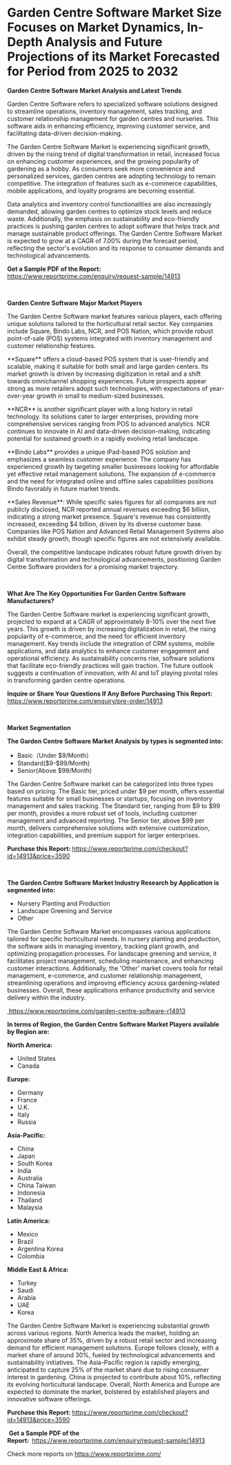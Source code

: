 <p><h1>Garden Centre Software Market Size Focuses on Market Dynamics, In-Depth Analysis and Future Projections of its Market Forecasted for Period from 2025 to 2032</h1></p><p><strong>Garden Centre Software Market Analysis and Latest Trends</strong></p>
<p><p>Garden Centre Software refers to specialized software solutions designed to streamline operations, inventory management, sales tracking, and customer relationship management for garden centres and nurseries. This software aids in enhancing efficiency, improving customer service, and facilitating data-driven decision-making.</p><p>The Garden Centre Software Market is experiencing significant growth, driven by the rising trend of digital transformation in retail, increased focus on enhancing customer experiences, and the growing popularity of gardening as a hobby. As consumers seek more convenience and personalized services, garden centres are adopting technology to remain competitive. The integration of features such as e-commerce capabilities, mobile applications, and loyalty programs are becoming essential.</p><p>Data analytics and inventory control functionalities are also increasingly demanded, allowing garden centres to optimize stock levels and reduce waste. Additionally, the emphasis on sustainability and eco-friendly practices is pushing garden centres to adopt software that helps track and manage sustainable product offerings. The Garden Centre Software Market is expected to grow at a CAGR of 7.00% during the forecast period, reflecting the sector's evolution and its response to consumer demands and technological advancements.</p></p>
<p><strong>Get a Sample PDF of the Report:&nbsp;</strong> <a href="https://www.reportprime.com/enquiry/request-sample/14913?utm_campaign=2730&utm_medium=2&utm_source=Github&utm_content=ia&utm_term=20032025&utm_id=garden-centre-software">https://www.reportprime.com/enquiry/request-sample/14913</a></p>
<p>&nbsp;</p>
<p><strong>Garden Centre Software Major Market Players</strong></p>
<p><p>The Garden Centre Software market features various players, each offering unique solutions tailored to the horticultural retail sector. Key companies include Square, Bindo Labs, NCR, and POS Nation, which provide robust point-of-sale (POS) systems integrated with inventory management and customer relationship features.</p><p>**Square** offers a cloud-based POS system that is user-friendly and scalable, making it suitable for both small and large garden centers. Its market growth is driven by increasing digitization in retail and a shift towards omnichannel shopping experiences. Future prospects appear strong as more retailers adopt such technologies, with expectations of year-over-year growth in small to medium-sized businesses.</p><p>**NCR** is another significant player with a long history in retail technology. Its solutions cater to larger enterprises, providing more comprehensive services ranging from POS to advanced analytics. NCR continues to innovate in AI and data-driven decision-making, indicating potential for sustained growth in a rapidly evolving retail landscape.</p><p>**Bindo Labs** provides a unique iPad-based POS solution and emphasizes a seamless customer experience. The company has experienced growth by targeting smaller businesses looking for affordable yet effective retail management solutions. The expansion of e-commerce and the need for integrated online and offline sales capabilities positions Bindo favorably in future market trends.</p><p>**Sales Revenue**: While specific sales figures for all companies are not publicly disclosed, NCR reported annual revenues exceeding $6 billion, indicating a strong market presence. Square's revenue has consistently increased, exceeding $4 billion, driven by its diverse customer base. Companies like POS Nation and Advanced Retail Management Systems also exhibit steady growth, though specific figures are not extensively available.</p><p>Overall, the competitive landscape indicates robust future growth driven by digital transformation and technological advancements, positioning Garden Centre Software providers for a promising market trajectory.</p></p>
<p>&nbsp;</p>
<p><strong>What Are The Key Opportunities For Garden Centre Software Manufacturers?</strong></p>
<p><p>The Garden Centre Software market is experiencing significant growth, projected to expand at a CAGR of approximately 8-10% over the next five years. This growth is driven by increasing digitalization in retail, the rising popularity of e-commerce, and the need for efficient inventory management. Key trends include the integration of CRM systems, mobile applications, and data analytics to enhance customer engagement and operational efficiency. As sustainability concerns rise, software solutions that facilitate eco-friendly practices will gain traction. The future outlook suggests a continuation of innovation, with AI and IoT playing pivotal roles in transforming garden centre operations.</p></p>
<p><strong>Inquire or Share Your Questions If Any Before Purchasing This Report:</strong> <a href="https://www.reportprime.com/enquiry/pre-order/14913?utm_campaign=2730&utm_medium=2&utm_source=Github&utm_content=ia&utm_term=20032025&utm_id=garden-centre-software">https://www.reportprime.com/enquiry/pre-order/14913</a></p>
<p>&nbsp;</p>
<p><strong>Market Segmentation</strong></p>
<p><strong>The Garden Centre Software Market Analysis by types is segmented into:</strong></p>
<p><ul><li>Basic（Under $9/Month）</li><li>Standard($9-$99/Month)</li><li>Senior(Above $99/Month)</li></ul></p>
<p><p>The Garden Centre Software market can be categorized into three types based on pricing. The Basic tier, priced under $9 per month, offers essential features suitable for small businesses or startups, focusing on inventory management and sales tracking. The Standard tier, ranging from $9 to $99 per month, provides a more robust set of tools, including customer management and advanced reporting. The Senior tier, above $99 per month, delivers comprehensive solutions with extensive customization, integration capabilities, and premium support for larger enterprises.</p></p>
<p><strong>Purchase this Report:&nbsp;</strong><a href="https://www.reportprime.com/checkout?id=14913&price=3590&utm_campaign=2730&utm_medium=2&utm_source=Github&utm_content=ia&utm_term=20032025&utm_id=garden-centre-software">https://www.reportprime.com/checkout?id=14913&price=3590</a></p>
<p>&nbsp;</p>
<p><strong>The Garden Centre Software Market Industry Research by Application is segmented into:</strong></p>
<p><ul><li>Nursery Planting and Production</li><li>Landscape Greening and Service</li><li>Other</li></ul></p>
<p><p>The Garden Centre Software Market encompasses various applications tailored for specific horticultural needs. In nursery planting and production, the software aids in managing inventory, tracking plant growth, and optimizing propagation processes. For landscape greening and service, it facilitates project management, scheduling maintenance, and enhancing customer interactions. Additionally, the 'Other' market covers tools for retail management, e-commerce, and customer relationship management, streamlining operations and improving efficiency across gardening-related businesses. Overall, these applications enhance productivity and service delivery within the industry.</p></p>
<p><a href="https://www.reportprime.com/garden-centre-software-r14913?utm_campaign=2730&utm_medium=2&utm_source=Github&utm_content=ia&utm_term=20032025&utm_id=garden-centre-software">&nbsp;https://www.reportprime.com/garden-centre-software-r14913</a></p>
<p><strong>In terms of Region, the Garden Centre Software Market Players available by Region are:</strong></p>
<p>
    <p> <strong> North America: </strong>
        <ul>
            <li>United States</li>
            <li>Canada</li>
        </ul>
        </p> 
    <p> <strong> Europe: </strong>
        <ul>
            <li>Germany</li>
            <li>France</li>
            <li>U.K.</li>
            <li>Italy</li>
            <li>Russia</li>
        </ul>
        </p> 
    <p> <strong> Asia-Pacific: </strong>
        <ul>
            <li>China</li>
            <li>Japan</li>
            <li>South Korea</li>
            <li>India</li>
            <li>Australia</li>
            <li>China Taiwan</li>
            <li>Indonesia</li>
            <li>Thailand</li>
            <li>Malaysia</li>
        </ul>
        </p> 
    <p> <strong> Latin America: </strong>
        <ul>
            <li>Mexico</li>
            <li>Brazil</li>
            <li>Argentina Korea</li>
            <li>Colombia</li>
        </ul>
        </p> 
    <p> <strong> Middle East & Africa: </strong>
        <ul>
            <li>Turkey</li>
            <li>Saudi</li>
            <li>Arabia</li>
            <li>UAE</li>
            <li>Korea</li>
        </ul>
    </p>
    </p>
<p><p>The Garden Centre Software Market is experiencing substantial growth across various regions. North America leads the market, holding an approximate share of 35%, driven by a robust retail sector and increasing demand for efficient management solutions. Europe follows closely, with a market share of around 30%, fueled by technological advancements and sustainability initiatives. The Asia-Pacific region is rapidly emerging, anticipated to capture 25% of the market share due to rising consumer interest in gardening. China is projected to contribute about 10%, reflecting its evolving horticultural landscape. Overall, North America and Europe are expected to dominate the market, bolstered by established players and innovative software offerings.</p></p>
<p><strong>Purchase this Report: </strong><a href="https://www.reportprime.com/checkout?id=14913&price=3590&utm_campaign=2730&utm_medium=2&utm_source=Github&utm_content=ia&utm_term=20032025&utm_id=garden-centre-software">https://www.reportprime.com/checkout?id=14913&price=3590</a></p>
<p>&nbsp;<strong>Get a Sample PDF of the Report:&nbsp;&nbsp;</strong><a href="https://www.reportprime.com/enquiry/request-sample/14913?utm_campaign=2730&utm_medium=2&utm_source=Github&utm_content=ia&utm_term=20032025&utm_id=garden-centre-software">https://www.reportprime.com/enquiry/request-sample/14913</a></p>
<p><strong></strong></p>
<p>Check more reports on <a href="https://www.reportprime.com/?utm_campaign=2730&utm_medium=2&utm_source=Github&utm_content=ia&utm_term=20032025&utm_id=garden-centre-software">https://www.reportprime.com/</a></p>